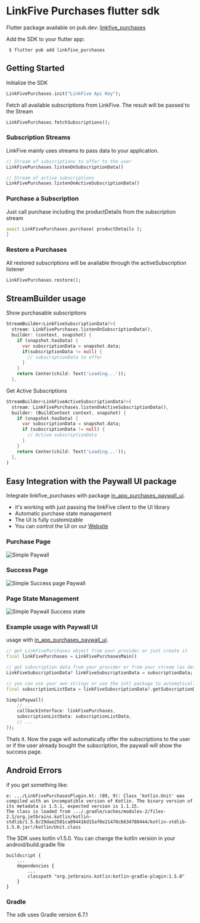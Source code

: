 # LinkFive Purchases flutter sdk

Flutter package available on pub.dev: [linkfive_purchases](https://pub.dev/packages/linkfive_purchases)

Add the SDK to your flutter app:

```
 $ flutter pub add linkfive_purchases
```

## Getting Started

Initialize the SDK

```dart
LinkFivePurchases.init("LinkFive Api Key");
```

Fetch all available subscriptions from LinkFive. The result will be passed to the Stream

```dart
LinkFivePurchases.fetchSubscriptions();
```

### Subscription Streams

LinkFive mainly uses streams to pass data to your application.

```dart
// Stream of subscriptions to offer to the user
LinkFivePurchases.listenOnSubscriptionData()

// Stream of active subscriptions
LinkFivePurchases.listenOnActiveSubscriptionData()
```

### Purchase a Subscription

Just call purchase including the productDetails from the subscription stream

```dart
await LinkFivePurchases.purchase( productDetails );
}
```

### Restore a Purchases

All restored subscriptions will be available through the activeSubscription listener

```dart
LinkFivePurchases.restore();
```

## StreamBuilder usage

Show purchasable subscriptions

```dart
StreamBuilder<LinkFiveSubscriptionData?>(
  stream: LinkFivePurchases.listenOnSubscriptionData(),
  builder: (context, snapshot) {
    if (snapshot.hasData) {
      var subscriptionData = snapshot.data;
      if(subscriptionData != null) {
        // subscriptionData to offer
      }
    }
    return Center(child: Text('Loading...'));
  },
```

Get Active Subscriptions

```dart
StreamBuilder<LinkFiveActiveSubscriptionData?>(
  stream: LinkFivePurchases.listenOnActiveSubscriptionData(),
  builder: (BuildContext context, snapshot) {
    if (snapshot.hasData) {
      var subscriptionData = snapshot.data;
      if (subscriptionData != null) {
        // Active subscriptionData
      }
    }
    return Center(child: Text('Loading...'));
  },
)
```

## Easy Integration with the Paywall UI package

Integrate linkfive_purchases with package [in_app_purchases_paywall_ui](https://pub.dev/packages/in_app_purchases_paywall_ui).

* it's working with just passing the linkFive client to the UI library
* Automatic purchase state management
* The UI is fully customizable
* You can control the UI on our [Website](https://www.linkfive.io)

### Purchase Page

<img src="https://raw.githubusercontent.com/LinkFive/flutter-purchases-sdk/master/resources/simple_paywall_design.png" alt="Simple Paywall"/>

### Success Page

<img src="https://raw.githubusercontent.com/LinkFive/flutter-purchases-sdk/master/resources/simple_paywall_design_success.png" alt="Simple Success page Paywall"/>

### Page State Management

<img src="https://raw.githubusercontent.com/LinkFive/flutter-purchases-sdk/master/resources/state_management_control.gif" alt="Simple Paywall Success state"/>

### Example usage with Paywall UI
usage with [in_app_purchases_paywall_ui](https://pub.dev/packages/in_app_purchases_paywall_ui).

```dart
// get LinkFivePurchases object from your provider or just create it
final linkFivePurchases = LinkFivePurchasesMain()

// get subscription data from your provider or from your stream (as described above)
LinkFiveSubscriptionData? linkFiveSubscriptionData = subscriptionData;

// you can use your own strings or use the intl package to automatically generate the subscription strings
final subscriptionListData = linkFiveSubscriptionData?.getSubscriptionData(context: context) ?? []

SimplePaywall(
    // ...
    callbackInterface: linkFivePurchases,
    subscriptionListData: subscriptionListData,
    // ...
});
```

Thats it. Now the page will automatically offer the subscriptions to the user or if the user already bought the subscription, the paywall will show the success page.

## Android Errors

if you get something like:

```
e: .../LinkFivePurchasesPlugin.kt: (89, 9): Class 'kotlin.Unit' was compiled with an incompatible version of Kotlin. The binary version of its metadata is 1.5.1, expected version is 1.1.15.
The class is loaded from .../.gradle/caches/modules-2/files-2.1/org.jetbrains.kotlin/kotlin-stdlib/1.5.0/29dae2501ca094416d15af0e21470cb634780444/kotlin-stdlib-1.5.0.jar!/kotlin/Unit.class
```

The SDK uses kotlin v1.5.0. You can change the kotlin version in your android/build.gradle file

```
buildscript {
    ...
    dependencies {
        ...
        classpath "org.jetbrains.kotlin:kotlin-gradle-plugin:1.5.0"
    }
}
```

### Gradle

The sdk uses Gradle version 6.7.1

